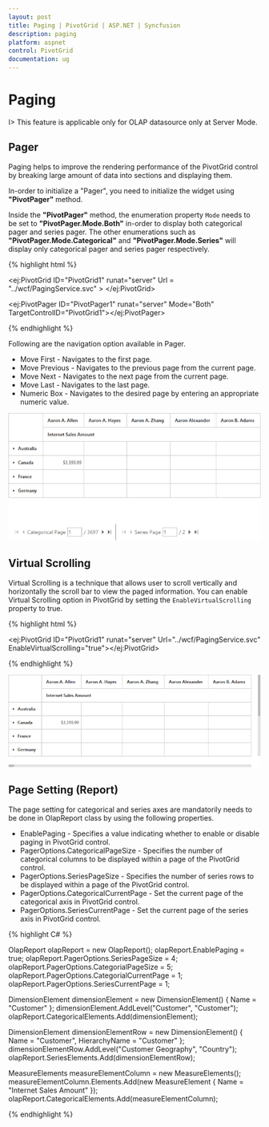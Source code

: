 ```yaml
---
layout: post
title: Paging | PivotGrid | ASP.NET | Syncfusion
description: paging
platform: aspnet
control: PivotGrid
documentation: ug
---
```


# Paging

I> This feature is applicable only for OLAP datasource only at Server Mode.

## Pager

Paging helps to improve the rendering performance of the PivotGrid control by breaking large amount of data into sections and displaying them.
 
In-order to initialize a "Pager", you need to initialize the widget using **"PivotPager"** method.

Inside the **"PivotPager"** method, the enumeration property `Mode` needs to be set to **"PivotPager.Mode.Both"** in-order to display both categorical pager and series pager. The other enumerations such as **"PivotPager.Mode.Categorical"** and **"PivotPager.Mode.Series"** will display only categorical pager and series pager respectively.

{% highlight html %}

<ej:PivotGrid ID="PivotGrid1" runat="server" Url = "../wcf/PagingService.svc" > </ej:PivotGrid>

 <ej:PivotPager ID="PivotPager1" runat="server" Mode="Both" TargetControlID="PivotGrid1"></ej:PivotPager>


{% endhighlight %}

Following are the navigation option available in Pager.

* Move First - Navigates to the first page.
* Move Previous - Navigates to the previous page from the current page.
* Move Next - Navigates to the next page from the current page.
* Move Last - Navigates to the last page. 
* Numeric Box - Navigates to the desired page by entering an appropriate numeric value.

![](Paging_images/paging.png)

## Virtual Scrolling

Virtual Scrolling is a technique that allows user to scroll vertically and horizontally the scroll bar to view the paged information. You can enable Virtual Scrolling option in PivotGrid by setting the `EnableVirtualScrolling` property to true.

{% highlight html %}

<ej:PivotGrid ID="PivotGrid1" runat="server" Url="../wcf/PagingService.svc" EnableVirtualScrolling="true"></ej:PivotGrid>

{% endhighlight %}

![](Paging_images/virtual-scrolling.png) 

## Page Setting (Report)

The page setting for categorical and series axes are mandatorily needs to be done in OlapReport class by using the following properties.

* EnablePaging - Specifies a value indicating whether to enable or disable paging in PivotGrid control.
* PagerOptions.CategoricalPageSize - Specifies the number of categorical columns to be displayed within a page of the PivotGrid control.
* PagerOptions.SeriesPageSize - Specifies the number of series rows to be displayed within a page of the PivotGrid control.
* PagerOptions.CategoricalCurrentPage - Set the current page of the categorical axis in PivotGrid control.
* PagerOptions.SeriesCurrentPage - Set the current page of the series axis in PivotGrid control.

{% highlight C# %}

OlapReport olapReport = new OlapReport();
olapReport.EnablePaging = true;
olapReport.PagerOptions.SeriesPageSize = 4;
olapReport.PagerOptions.CategorialPageSize = 5;
olapReport.PagerOptions.CategorialCurrentPage = 1;
olapReport.PagerOptions.SeriesCurrentPage = 1;

DimensionElement dimensionElement = new DimensionElement() { Name = "Customer" };
dimensionElement.AddLevel("Customer", "Customer");
olapReport.CategoricalElements.Add(dimensionElement);

DimensionElement dimensionElementRow = new DimensionElement() { Name = "Customer", HierarchyName = "Customer" };
dimensionElementRow.AddLevel("Customer Geography", "Country");
olapReport.SeriesElements.Add(dimensionElementRow);

MeasureElements measureElementColumn = new MeasureElements();
measureElementColumn.Elements.Add(new MeasureElement { Name = "Internet Sales Amount" });
olapReport.CategoricalElements.Add(measureElementColumn);

{% endhighlight %}

